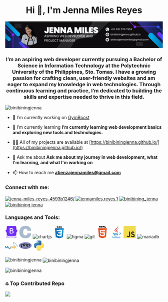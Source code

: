 <h1 align="center">Hi 👋, I'm Jenna Miles Reyes</h1>
<div align="center">
  <img src="https://github.com/binibiningjenna/binibiningjenna/blob/main/banner.png" alt="Banner">
</div>

<h3 align="center">I’m an aspiring web developer currently pursuing a Bachelor of Science in Information Technology at the Polytechnic University of the Philippines, Sto. Tomas. I have a growing passion for crafting clean, user-friendly websites and am eager to expand my knowledge in web technologies. Through continuous learning and practice, I’m dedicated to building the skills and expertise needed to thrive in this field.</h3>

<p align="left"> <img src="https://komarev.com/ghpvc/?username=binibiningjenna&label=Profile%20views&color=0e75b6&style=flat" alt="binibiningjenna" /> </p>

- 🔭 I’m currently working on [GymBoost](https://github.com/ProjectGymBoost/GymBoost.com)

- 🌱 I’m currently learning **I’m currently learning web development basics and exploring new tools and technologies.**

- 👨‍💻 All of my projects are available at [https://binibiningjenna.github.io/](https://binibiningjenna.github.io/)

- 💬 Ask me about **Ask me about my journey in web development, what I'm learning, and what I'm working on**

- 📫 How to reach me **atienzajennamiles@gmail.com**

<h3 align="left">Connect with me:</h3>
<p align="left">
<a href="https://linkedin.com/in/jenna-miles-reyes-4593b1246/" target="blank"><img align="center" src="https://raw.githubusercontent.com/rahuldkjain/github-profile-readme-generator/master/src/images/icons/Social/linked-in-alt.svg" alt="jenna-miles-reyes-4593b1246/" height="30" width="40" /></a>
<a href="https://fb.com/jennamiles.reyes.1" target="blank"><img align="center" src="https://raw.githubusercontent.com/rahuldkjain/github-profile-readme-generator/master/src/images/icons/Social/facebook.svg" alt="jennamiles.reyes.1" height="30" width="40" /></a>
<a href="https://instagram.com/binibining_jenna" target="blank"><img align="center" src="https://raw.githubusercontent.com/rahuldkjain/github-profile-readme-generator/master/src/images/icons/Social/instagram.svg" alt="binibining_jenna" height="30" width="40" /></a>
<a href="https://www.youtube.com/@binibining_jenna" target="blank"><img align="center" src="https://raw.githubusercontent.com/rahuldkjain/github-profile-readme-generator/master/src/images/icons/Social/youtube.svg" alt="binibining jenna" height="30" width="40" /></a>
</p>

<h3 align="left">Languages and Tools:</h3>
<p align="left">
  <img src="https://raw.githubusercontent.com/devicons/devicon/master/icons/bootstrap/bootstrap-plain-wordmark.svg" alt="bootstrap" width="40" height="40"/>
  <img src="https://raw.githubusercontent.com/devicons/devicon/master/icons/c/c-original.svg" alt="c" width="40" height="40"/>
  <img src="https://www.chartjs.org/media/logo-title.svg" alt="chartjs" width="40" height="40"/>
  <img src="https://raw.githubusercontent.com/devicons/devicon/master/icons/css3/css3-original-wordmark.svg" alt="css3" width="40" height="40"/>
  <img src="https://www.vectorlogo.zone/logos/figma/figma-icon.svg" alt="figma" width="40" height="40"/>
  <img src="https://www.vectorlogo.zone/logos/git-scm/git-scm-icon.svg" alt="git" width="40" height="40"/>
  <img src="https://raw.githubusercontent.com/devicons/devicon/master/icons/html5/html5-original-wordmark.svg" alt="html5" width="40" height="40"/>
  <img src="https://raw.githubusercontent.com/devicons/devicon/master/icons/java/java-original.svg" alt="java" width="40" height="40"/>
  <img src="https://raw.githubusercontent.com/devicons/devicon/master/icons/javascript/javascript-original.svg" alt="javascript" width="40" height="40"/>
  <img src="https://www.vectorlogo.zone/logos/mariadb/mariadb-icon.svg" alt="mariadb" width="40" height="40"/>
  <img src="https://raw.githubusercontent.com/devicons/devicon/master/icons/mysql/mysql-original-wordmark.svg" alt="mysql" width="40" height="40"/>
  <img src="https://raw.githubusercontent.com/devicons/devicon/master/icons/php/php-original.svg" alt="php" width="40" height="40"/>
  <img src="https://raw.githubusercontent.com/devicons/devicon/master/icons/python/python-original.svg" alt="python" width="40" height="40"/>
</p>


<p><img align="left" src="https://github-readme-stats.vercel.app/api/top-langs?username=binibiningjenna&show_icons=true&locale=en&layout=compact" alt="binibiningjenna" /></p>

<p>&nbsp;<img align="center" src="https://github-readme-stats.vercel.app/api?username=binibiningjenna&show_icons=true&locale=en" alt="binibiningjenna" /></p>

<p><img align="center" src="https://github-readme-streak-stats.herokuapp.com/?user=binibiningjenna&" alt="binibiningjenna" /></p>

### 🔝 Top Contributed Repo
![](https://github-contributor-stats.vercel.app/api?username=binibiningjenna&limit=5&theme=flat&combine_all_yearly_contributions=true)

